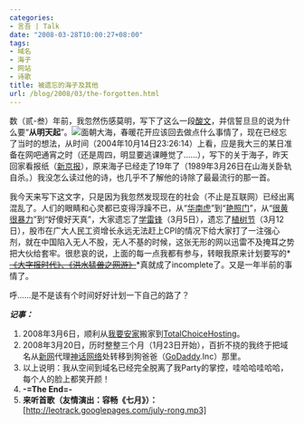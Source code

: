 ```yaml
---
categories:
- 言吾 | Talk
date: "2008-03-28T10:00:27+08:00"
tags:
- 域名
- 海子
- 网站
- 诗歌
title: 被遗忘的海子及其他
url: /blog/2008/03/the-forgotten.html
---
```

数（贰-叁）年前，我忽然伤感莫明，写下了这么一段[酸文](https://zhu8.net/blog/2004/10/poem-of-hai-zi.html "面朝大海，春暖花开")，并信誓旦旦的说为什么要“**从明天起**”。![面朝大海，春暖花开](/images/posts/haizi-poem.jpg)应该回去做点什么事情了，现在已经忘了当时的想法，从时间（2004年10月14日23:26:14）上看，应是我大三的某日准备在网吧通宵之时（还是周四，明显要逃课睡觉了……），写下的关于海子，昨天回家看报纸（[新京报](http://news.rednet.cn/c/2008/03/26/1470005.htm "海子：诗意年代的非正常告别")），原来海子已经走了19年了（1989年3月26日在山海关卧轨自杀。）我没怎么读过他的诗，也几乎不了解他的诗除了最最流行的那一首。
<!--more-->

我今天来写下这文字，只是因为我忽然发现现在的社会（不止是互联网）已经出离混乱了。人们的眼睛和心灵都已变得浮躁不已，从“[华南虎](http://society.people.com.cn/GB/8217/106495/index.html "华南虎事件始末追踪--社会--人民网")”到“[艳照门](http://www.cnbeta.com/articles/49354.htm "警钟长鸣-艳照门")”，从“[很黄很暴力](http://www.cnbeta.com/articles/46556.htm "女生上-新闻联播-称网页很黄很暴力 遭恶搞(图)")”到“好傻好天真”，大家遗忘了[学雷锋](http://www.google.com/search?hl=zh-CN&#038;lr=&#038;newwindow=1&#038;q=%E5%AD%A6%E9%9B%B7%E9%94%8B%E6%97%A5&#038;suggest=2&#038;sa=X&#038;oi=cjkrefinements&#038;ct=result&#038;cd=3 "学雷锋日")（3月5日），遗忘了[植树节](http://baike.baidu.com/view/21813.htm "植树节_百度百科")（3月12日），股市在广大人民工资增长永远无法赶上CPI的情况下给大家打了一注强心剂，就在中国陷入无人不股，无人不基的时候，这张无形的网以迅雷不及掩耳之势把大伙给套牢。很悲哀的说，上面的每一点我都有参与，转眼我原来计划要写的*<span style="text-decoration: line-through;">[《大字报时代》、《洪水猛兽之网游》](https://zhu8.net/blog/2006/09/incomplete.html "待完成")</span>*真就成了incomplete了。又是一年半前的事情了。

呼……是不是该有个时间好好计划一下自己的路了？

***记事：***

1.  2008年3月6日，顺利从[我要安家](http://www.wyaj.com/ "我要安家")搬家到[TotalChoiceHosting](http://totalchoicehosting.com/ "Web hosting by Total Choice Web Hosting offers ideal web hosting plans.")。  
2.  2008年3月20日，历时整整三个月（1月23日开始），百折不挠的我终于把域名从[新网](http://www.xinnet.com/ "新网")代理[神话网络](http://www.sohon.com/ "神话网络")处转移到狗爸爸（[GoDaddy](http://www.godaddy.com/ "GoDaddy").Inc）那里。  
3.  以上说明：我从空间到域名已经完全脱离了我Party的掌控，哇哈哈哇哈哈，每个人的脸上都笑开颜！  
4.  **-=The End=-**  
5.  **来听首歌（友情演出：容畅《七月》）：**  
    [http://leotrack.googlepages.com/july-rong.mp3]